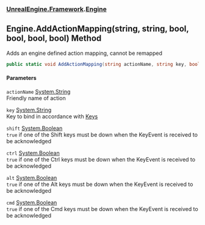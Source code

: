 ### [UnrealEngine.Framework](./UnrealEngine-Framework.md 'UnrealEngine.Framework').[Engine](./Engine.md 'UnrealEngine.Framework.Engine')
## Engine.AddActionMapping(string, string, bool, bool, bool, bool) Method
Adds an engine defined action mapping, cannot be remapped  
```csharp
public static void AddActionMapping(string actionName, string key, bool shift=false, bool ctrl=false, bool alt=false, bool cmd=false);
```
#### Parameters
<a name='UnrealEngine-Framework-Engine-AddActionMapping(string_string_bool_bool_bool_bool)-actionName'></a>
`actionName` [System.String](https://docs.microsoft.com/en-us/dotnet/api/System.String 'System.String')  
Friendly name of action  
  
<a name='UnrealEngine-Framework-Engine-AddActionMapping(string_string_bool_bool_bool_bool)-key'></a>
`key` [System.String](https://docs.microsoft.com/en-us/dotnet/api/System.String 'System.String')  
Key to bind in accordance with [Keys](./Keys.md 'UnrealEngine.Framework.Keys')  
  
<a name='UnrealEngine-Framework-Engine-AddActionMapping(string_string_bool_bool_bool_bool)-shift'></a>
`shift` [System.Boolean](https://docs.microsoft.com/en-us/dotnet/api/System.Boolean 'System.Boolean')  
`true` if one of the Shift keys must be down when the KeyEvent is received to be acknowledged  
  
<a name='UnrealEngine-Framework-Engine-AddActionMapping(string_string_bool_bool_bool_bool)-ctrl'></a>
`ctrl` [System.Boolean](https://docs.microsoft.com/en-us/dotnet/api/System.Boolean 'System.Boolean')  
`true` if one of the Ctrl keys must be down when the KeyEvent is received to be acknowledged  
  
<a name='UnrealEngine-Framework-Engine-AddActionMapping(string_string_bool_bool_bool_bool)-alt'></a>
`alt` [System.Boolean](https://docs.microsoft.com/en-us/dotnet/api/System.Boolean 'System.Boolean')  
`true` if one of the Alt keys must be down when the KeyEvent is received to be acknowledged  
  
<a name='UnrealEngine-Framework-Engine-AddActionMapping(string_string_bool_bool_bool_bool)-cmd'></a>
`cmd` [System.Boolean](https://docs.microsoft.com/en-us/dotnet/api/System.Boolean 'System.Boolean')  
`true` if one of the Cmd keys must be down when the KeyEvent is received to be acknowledged  
  
